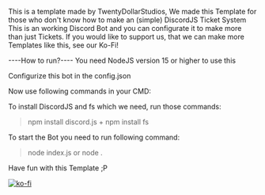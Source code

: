 This is a template made by TwentyDollarStudios,
We made this Template for those who don't know how to make an (simple) DiscordJS Ticket System
This is an working Discord Bot and you can configurate it to make more than just Tickets. 
If you would like to support us, that we can make more Templates like this, see our Ko-Fi!

----How to run?----
You need NodeJS version 15 or higher to use this

Configurize this bot in the config.json

Now use following commands in your CMD:

To install DiscordJS and fs which we need, run those commands: 
> npm install discord.js +
> npm install fs

To start the Bot you need to run following command:
> node index.js
or
> node .


Have fun with this Template ;P

[![ko-fi](https://ko-fi.com/img/githubbutton_sm.svg)](https://ko-fi.com/Y8Y445YS5)
